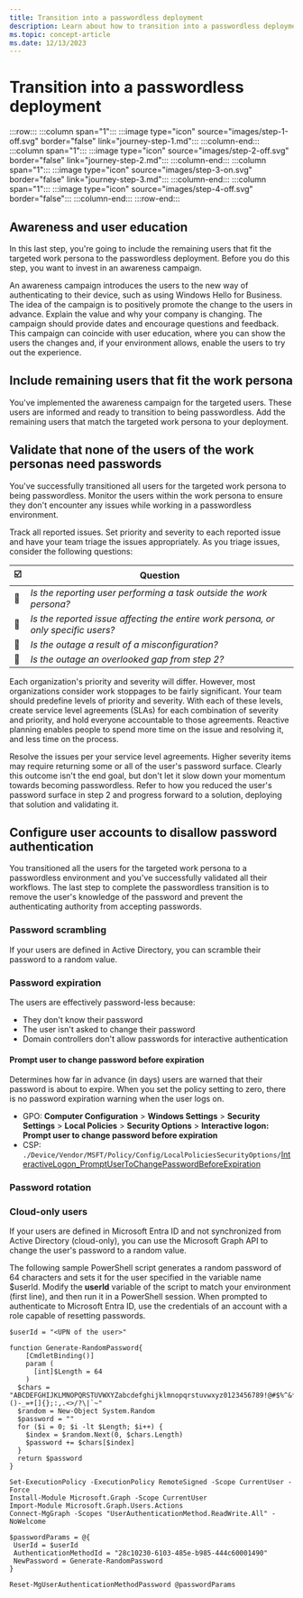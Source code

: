 ```yaml
---
title: Transition into a passwordless deployment
description: Learn about how to transition into a passwordless deployment, the third step of the Microsoft passwordless journey.
ms.topic: concept-article
ms.date: 12/13/2023
---
```


# Transition into a passwordless deployment

:::row:::
   :::column span="1":::
   :::image type="icon" source="images/step-1-off.svg" border="false" link="journey-step-1.md":::
   :::column-end:::
   :::column span="1":::
   :::image type="icon" source="images/step-2-off.svg" border="false" link="journey-step-2.md":::
   :::column-end:::
   :::column span="1":::
   :::image type="icon" source="images/step-3-on.svg" border="false" link="journey-step-3.md":::
   :::column-end:::
   :::column span="1":::
   :::image type="icon" source="images/step-4-off.svg" border="false":::
   :::column-end:::
:::row-end:::

## Awareness and user education

In this last step, you're going to include the remaining users that fit the targeted work persona to the passwordless deployment. Before you do this step, you want to invest in an awareness campaign.

An awareness campaign introduces the users to the new way of authenticating to their device, such as using Windows Hello for Business. The idea of the campaign is to positively promote the change to the users in advance. Explain  the value and why your company is changing. The campaign should provide dates and encourage questions and feedback. This campaign can coincide with user education, where you can show the users the changes and, if your environment allows, enable the users to try out the experience.

## Include remaining users that fit the work persona

You've implemented the awareness campaign for the targeted users. These users are informed and ready to transition to being passwordless. Add the remaining users that match the targeted work persona to your deployment.

## Validate that none of the users of the work personas need passwords

You've successfully transitioned all users for the targeted work persona to being passwordless. Monitor the users within the work persona to ensure they don't encounter any issues while working in a passwordless environment.

Track all reported issues. Set priority and severity to each reported issue and have your team triage the issues appropriately. As you triage issues, consider the following questions:

| :ballot_box_with_check: | Question |
|--|--|
| :black_square_button: | *Is the reporting user performing a task outside the work persona?* |
| :black_square_button: | *Is the reported issue affecting the entire work persona, or only specific users?* |
| :black_square_button: | *Is the outage a result of a misconfiguration?* |
| :black_square_button: | *Is the outage an overlooked gap from step 2?* |

Each organization's priority and severity will differ. However, most organizations consider work stoppages to be fairly significant. Your team should predefine levels of priority and severity. With each of these levels, create service level agreements (SLAs) for each combination of severity and priority, and hold everyone accountable to those agreements. Reactive planning enables people to spend more time on the issue and resolving it, and less time on the process.

Resolve the issues per your service level agreements. Higher severity items may require returning some or all of the user's password surface. Clearly this outcome isn't the end goal, but don't let it slow down your momentum towards becoming passwordless. Refer to how you reduced the user's password surface in step 2 and progress forward to a solution, deploying that solution and validating it.

## Configure user accounts to disallow password authentication

You transitioned all the users for the targeted work persona to a passwordless environment and you've successfully validated all their workflows. The last step to complete the passwordless transition is to remove the user's knowledge of the password and prevent the authenticating authority from accepting passwords.

### Password scrambling

If your users are defined in Active Directory, you can scramble their password to a random value.

### Password expiration

The users are effectively password-less because:

- They don't know their password
- The user isn't asked to change their password
- Domain controllers don't allow passwords for interactive authentication

#### Prompt user to change password before expiration

Determines how far in advance (in days) users are warned that their password is about to expire. When you set the policy setting to zero, there is no password expiration warning when the user logs on.

- GPO: **Computer Configuration** > **Windows Settings** > **Security Settings** > **Local Policies** > **Security Options** > **Interactive logon: Prompt user to change password before expiration**
- CSP: `./Device/Vendor/MSFT/Policy/Config/LocalPoliciesSecurityOptions/`[InteractiveLogon_PromptUserToChangePasswordBeforeExpiration](/windows/client-management/mdm/policy-csp-localpoliciessecurityoptions#interactivelogon_promptusertochangepasswordbeforeexpiration)

### Password rotation

### Cloud-only users

If your users are defined in Microsoft Entra ID and not synchronized from Active Directory (cloud-only), you can use the Microsoft Graph API to change the user's password to a random value.

The following sample PowerShell script generates a random password of 64 characters and sets it for the user specified in the variable name $userId.
Modify the **userId** variable of the script to match your environment (first line), and then run it in a PowerShell session. When prompted to authenticate to Microsoft Entra ID, use the credentials of an account with a role capable of resetting passwords.

```azurepowershell-interactive
$userId = "<UPN of the user>"

function Generate-RandomPassword{
    [CmdletBinding()]
    param (
      [int]$Length = 64
    )
  $chars = "ABCDEFGHIJKLMNOPQRSTUVWXYZabcdefghijklmnopqrstuvwxyz0123456789!@#$%^&*()-_=+[]{};:,.<>/?\|`~"
  $random = New-Object System.Random
  $password = ""
  for ($i = 0; $i -lt $Length; $i++) {
    $index = $random.Next(0, $chars.Length)
    $password += $chars[$index]
  }
  return $password  
}

Set-ExecutionPolicy -ExecutionPolicy RemoteSigned -Scope CurrentUser -Force
Install-Module Microsoft.Graph -Scope CurrentUser
Import-Module Microsoft.Graph.Users.Actions
Connect-MgGraph -Scopes "UserAuthenticationMethod.ReadWrite.All" -NoWelcome

$passwordParams = @{
 UserId = $userId
 AuthenticationMethodId = "28c10230-6103-485e-b985-444c60001490"
 NewPassword = Generate-RandomPassword
}

Reset-MgUserAuthenticationMethodPassword @passwordParams
```

